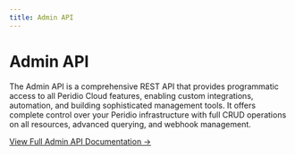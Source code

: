```yaml
---
title: Admin API
---
```


# Admin API

The Admin API is a comprehensive REST API that provides programmatic access to all Peridio Cloud features, enabling custom integrations, automation, and building sophisticated management tools. It offers complete control over your Peridio infrastructure with full CRUD operations on all resources, advanced querying, and webhook management.

[View Full Admin API Documentation →](/admin-api)
